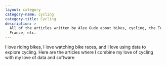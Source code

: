 ```yaml
---
layout: category
category-name: cycling
category-title: Cycling
description: >
  All of the articles written by Alex Gude about bikes, cycling, the Tour de
  France, etc.
---
```


I love riding bikes, I love watching bike races, and I love using data to
explore cycling. Here are the articles where I combine my love of cycling with
my love of data and software:

